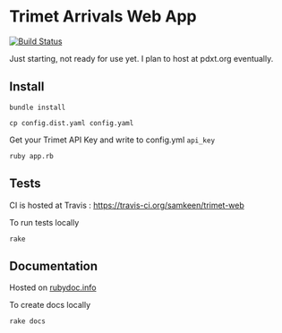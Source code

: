 # Trimet Arrivals Web App

[![Build Status](https://travis-ci.org/samkeen/trimet-web.png?branch=master)](https://travis-ci.org/samkeen/trimet-web)

Just starting, not ready for use yet.  I plan to host at pdxt.org eventually.

## Install

```
bundle install

cp config.dist.yaml config.yaml
```

Get your Trimet API Key and write to config.yml `api_key`

```
ruby app.rb
```

## Tests

CI is hosted at Travis : https://travis-ci.org/samkeen/trimet-web

To run tests locally

```
rake
```

## Documentation

Hosted on [rubydoc.info](http://rubydoc.info/github/samkeen/trimet-web/)

To create docs locally

```
rake docs
```
